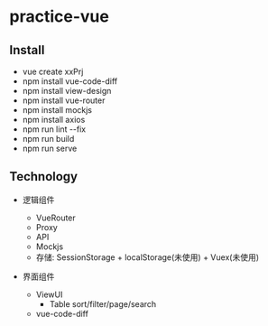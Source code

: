 # practice-vue

## Install

- vue create xxPrj
- npm install vue-code-diff
- npm install view-design
- npm install vue-router
- npm install mockjs
- npm install axios
- npm run lint --fix
- npm run build
- npm run serve

## Technology
- 逻辑组件
  - VueRouter
  - Proxy
  - API
  - Mockjs
  - 存储: SessionStorage + localStorage(未使用) + Vuex(未使用)

- 界面组件
  - ViewUI
    - Table sort/filter/page/search
  - vue-code-diff
